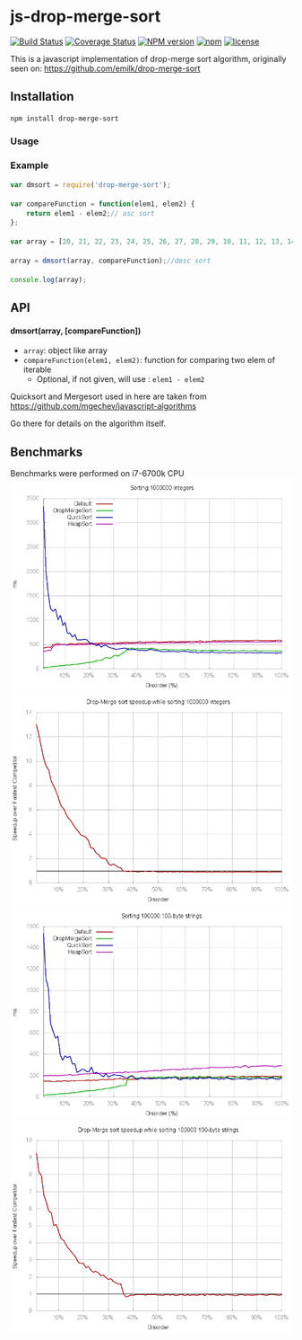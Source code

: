 # js-drop-merge-sort 

[![Build Status](https://travis-ci.org/Jooraz/js-drop-merge-sort.svg?branch=master)](https://travis-ci.org/Jooraz/js-drop-merge-sort)
[![Coverage Status](https://coveralls.io/repos/github/Jooraz/js-drop-merge-sort/badge.svg?branch=master)](https://coveralls.io/github/Jooraz/js-drop-merge-sort?branch=master)
[![NPM version](https://img.shields.io/npm/v/drop-merge-sort.svg)](https://www.npmjs.com/package/drop-merge-sort)
[![npm](https://img.shields.io/npm/dm/drop-merge-sort.svg)](https://www.npmjs.com/package/drop-merge-sort)
[![license](https://img.shields.io/github/license/jooraz/js-drop-merge-sort.svg)](https://www.npmjs.com/package/drop-merge-sort)

This is a javascript implementation of drop-merge sort algorithm, originally seen on:
https://github.com/emilk/drop-merge-sort

## Installation
```
npm install drop-merge-sort
```

### Usage

### Example

``` javascript
var dmsort = require('drop-merge-sort');

var compareFunction = function(elem1, elem2) {
    return elem1 - elem2;// asc sort
};

var array = [20, 21, 22, 23, 24, 25, 26, 27, 28, 29, 10, 11, 12, 13, 14, 15, 16, 17, 18, 19];

array = dmsort(array, compareFunction);//desc sort

console.log(array);
```

## API

#### dmsort(array, [compareFunction])
+ ```array```: object like array
+ ```compareFunction(elem1, elem2)```: function for comparing two elem of iterable
   + Optional, if not given, will use : ```elem1 - elem2```

Quicksort and Mergesort used in here are taken from https://github.com/mgechev/javascript-algorithms

Go there for details on the algorithm itself.

## Benchmarks
Benchmarks were performed on i7-6700k CPU
![Benchmark of sorting 1M integers](images/1000000_int.png)
![Speedup over fastest competitor for 1M integers](images/disorder_1000000_int.png)
![Benchmark of sorting 100k 100-byte strings](images/100000_string.png)
![Speedup over fastest competitor for 100k 100-byte strings](images/disorder_100000_string.png)
